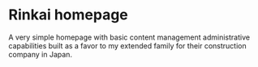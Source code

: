 # Rinkai homepage

A very simple homepage with basic content management administrative capabilities built as a favor to my extended family for their construction company in Japan.
